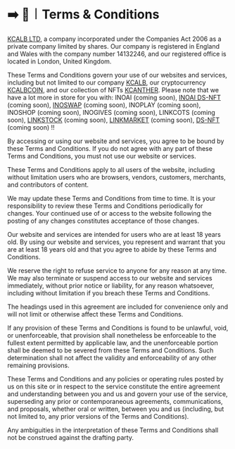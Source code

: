 # ➡️ 📜︱Terms & Conditions

[KCALB LTD](https://find-and-update.company-information.service.gov.uk/company/14132246), a company incorporated under the Companies Act 2006 as a private company limited by shares. Our company is registered in England and Wales with the company number 14132246, and our registered office is located in London, United Kingdom.

These Terms and Conditions govern your use of our websites and services, including but not limited to our company [KCALB](https://kcalb.org/), our cryptocurrency [KCALBCOIN](https://kcalbcoin.org/), and our collection of NFTs [KCANTHER](https://kcanther.org/). Please note that we have a lot more in store for you with: INOAI (coming soon), [INOAI DS-NFT](https://inoai.ds-nft.org/) (coming soon), [INOSWAP](https://inoswap.org/#/swap) (coming soon), INOPLAY (coming soon), INOSHOP (coming soon), INOGIVES (coming soon), LINKCOTS (coming soon), [LINKSTOCK](https://linkstock.pro/) (coming soon), [LINKMARKET](https://linkomarket.live/) (coming soon), [DS-NFT](https://ds-nft.org/) (coming soon) !!

By accessing or using our website and services, you agree to be bound by these Terms and Conditions. If you do not agree with any part of these Terms and Conditions, you must not use our website or services.

These Terms and Conditions apply to all users of the website, including without limitation users who are browsers, vendors, customers, merchants, and contributors of content.

We may update these Terms and Conditions from time to time. It is your responsibility to review these Terms and Conditions periodically for changes. Your continued use of or access to the website following the posting of any changes constitutes acceptance of those changes.

Our website and services are intended for users who are at least 18 years old. By using our website and services, you represent and warrant that you are at least 18 years old and that you agree to abide by these Terms and Conditions.

We reserve the right to refuse service to anyone for any reason at any time. We may also terminate or suspend access to our website and services immediately, without prior notice or liability, for any reason whatsoever, including without limitation if you breach these Terms and Conditions.

The headings used in this agreement are included for convenience only and will not limit or otherwise affect these Terms and Conditions.

If any provision of these Terms and Conditions is found to be unlawful, void, or unenforceable, that provision shall nonetheless be enforceable to the fullest extent permitted by applicable law, and the unenforceable portion shall be deemed to be severed from these Terms and Conditions. Such determination shall not affect the validity and enforceability of any other remaining provisions.

These Terms and Conditions and any policies or operating rules posted by us on this site or in respect to the service constitute the entire agreement and understanding between you and us and govern your use of the service, superseding any prior or contemporaneous agreements, communications, and proposals, whether oral or written, between you and us (including, but not limited to, any prior versions of the Terms and Conditions).

Any ambiguities in the interpretation of these Terms and Conditions shall not be construed against the drafting party.
